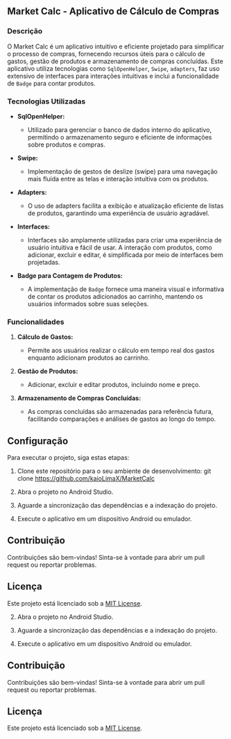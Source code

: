 ## Market Calc - Aplicativo de Cálculo de Compras

### Descrição

O Market Calc é um aplicativo intuitivo e eficiente projetado para simplificar o processo de compras, fornecendo recursos úteis para o cálculo de gastos, gestão de produtos e armazenamento de compras concluídas. Este aplicativo utiliza tecnologias como `SqlOpenHelper`, `Swipe`, `adapters`, faz uso extensivo de interfaces para interações intuitivas e inclui a funcionalidade de `Badge` para contar produtos.

### Tecnologias Utilizadas

- **SqlOpenHelper:**
  - Utilizado para gerenciar o banco de dados interno do aplicativo, permitindo o armazenamento seguro e eficiente de informações sobre produtos e compras.

- **Swipe:**
  - Implementação de gestos de deslize (swipe) para uma navegação mais fluida entre as telas e interação intuitiva com os produtos.

- **Adapters:**
  - O uso de adapters facilita a exibição e atualização eficiente de listas de produtos, garantindo uma experiência de usuário agradável.

- **Interfaces:**
  - Interfaces são amplamente utilizadas para criar uma experiência de usuário intuitiva e fácil de usar. A interação com produtos, como adicionar, excluir e editar, é simplificada por meio de interfaces bem projetadas.

- **Badge para Contagem de Produtos:**
  - A implementação de `Badge` fornece uma maneira visual e informativa de contar os produtos adicionados ao carrinho, mantendo os usuários informados sobre suas seleções.

### Funcionalidades

1. **Cálculo de Gastos:**
   - Permite aos usuários realizar o cálculo em tempo real dos gastos enquanto adicionam produtos ao carrinho.

2. **Gestão de Produtos:**
   - Adicionar, excluir e editar produtos, incluindo nome e preço.

3. **Armazenamento de Compras Concluídas:**
   - As compras concluídas são armazenadas para referência futura, facilitando comparações e análises de gastos ao longo do tempo.

## Configuração

Para executar o projeto, siga estas etapas:

1. Clone este repositório para o seu ambiente de desenvolvimento:
git clone https://github.com/kaioLimaX/MarketCalc

2. Abra o projeto no Android Studio.

3. Aguarde a sincronização das dependências e a indexação do projeto.

4. Execute o aplicativo em um dispositivo Android ou emulador.

## Contribuição

Contribuições são bem-vindas! Sinta-se à vontade para abrir um pull request ou reportar problemas.


## Licença

Este projeto está licenciado sob a [MIT License](LICENSE).

2. Abra o projeto no Android Studio.

3. Aguarde a sincronização das dependências e a indexação do projeto.

4. Execute o aplicativo em um dispositivo Android ou emulador.

## Contribuição

Contribuições são bem-vindas! Sinta-se à vontade para abrir um pull request ou reportar problemas.


## Licença

Este projeto está licenciado sob a [MIT License](LICENSE).

